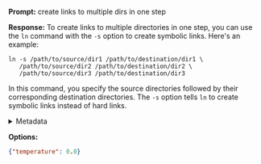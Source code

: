 **Prompt:**
create links to multiple dirs in one step

**Response:**
To create links to multiple directories in one step, you can use the `ln` command with the `-s` option to create symbolic links. Here's an example:

```
ln -s /path/to/source/dir1 /path/to/destination/dir1 \
   /path/to/source/dir2 /path/to/destination/dir2 \
   /path/to/source/dir3 /path/to/destination/dir3
```

In this command, you specify the source directories followed by their corresponding destination directories. The `-s` option tells `ln` to create symbolic links instead of hard links.

<details><summary>Metadata</summary>

- Duration: 4009 ms
- Datetime: 2023-12-17T14:04:29.488444
- Model: gpt-3.5-turbo-0613

</details>

**Options:**
```json
{"temperature": 0.0}
```


